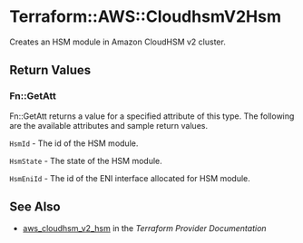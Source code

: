 # Terraform::AWS::CloudhsmV2Hsm

Creates an HSM module in Amazon CloudHSM v2 cluster.

## Return Values

### Fn::GetAtt

Fn::GetAtt returns a value for a specified attribute of this type. The following are the available attributes and sample return values.

`HsmId` - The id of the HSM module.

`HsmState` - The state of the HSM module.

`HsmEniId` - The id of the ENI interface allocated for HSM module.

## See Also

* [aws_cloudhsm_v2_hsm](https://www.terraform.io/docs/providers/aws/r/cloudhsm_v2_hsm.html) in the _Terraform Provider Documentation_
